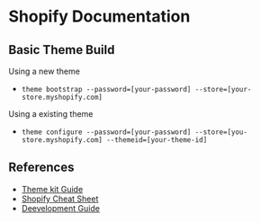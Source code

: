 # Shopify Documentation

## Basic Theme Build

Using a new theme

  * `theme bootstrap --password=[your-password] --store=[your-store.myshopify.com]`

Using a existing theme
  
  * `theme configure --password=[your-password] --store=[you-store.myshopify.com] --themeid=[your-theme-id]`

## References

- [Theme kit Guide](https://shopify.github.io/themekit/)
- [Shopify Cheat Sheet](https://www.shopify.com/partners/shopify-cheat-sheet)
- [Deevelopment Guide](https://help.shopify.com/themes/development/layouts/theme-liquid)
